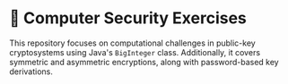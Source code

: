 # 🔐 Computer Security Exercises

This repository focuses on computational challenges in public-key cryptosystems using Java's `BigInteger` class. Additionally, it covers symmetric and asymmetric encryptions, along with password-based key derivations.
